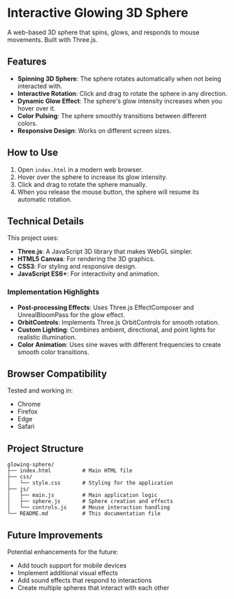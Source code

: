 # Interactive Glowing 3D Sphere

A web-based 3D sphere that spins, glows, and responds to mouse movements. Built with Three.js.

## Features

- **Spinning 3D Sphere**: The sphere rotates automatically when not being interacted with.
- **Interactive Rotation**: Click and drag to rotate the sphere in any direction.
- **Dynamic Glow Effect**: The sphere's glow intensity increases when you hover over it.
- **Color Pulsing**: The sphere smoothly transitions between different colors.
- **Responsive Design**: Works on different screen sizes.

## How to Use

1. Open `index.html` in a modern web browser.
2. Hover over the sphere to increase its glow intensity.
3. Click and drag to rotate the sphere manually.
4. When you release the mouse button, the sphere will resume its automatic rotation.

## Technical Details

This project uses:

- **Three.js**: A JavaScript 3D library that makes WebGL simpler.
- **HTML5 Canvas**: For rendering the 3D graphics.
- **CSS3**: For styling and responsive design.
- **JavaScript ES6+**: For interactivity and animation.

### Implementation Highlights

- **Post-processing Effects**: Uses Three.js EffectComposer and UnrealBloomPass for the glow effect.
- **OrbitControls**: Implements Three.js OrbitControls for smooth rotation.
- **Custom Lighting**: Combines ambient, directional, and point lights for realistic illumination.
- **Color Animation**: Uses sine waves with different frequencies to create smooth color transitions.

## Browser Compatibility

Tested and working in:
- Chrome
- Firefox
- Edge
- Safari

## Project Structure

```
glowing-sphere/
├── index.html          # Main HTML file
├── css/
│   └── style.css       # Styling for the application
├── js/
│   ├── main.js         # Main application logic
│   ├── sphere.js       # Sphere creation and effects
│   └── controls.js     # Mouse interaction handling
└── README.md           # This documentation file
```

## Future Improvements

Potential enhancements for the future:
- Add touch support for mobile devices
- Implement additional visual effects
- Add sound effects that respond to interactions
- Create multiple spheres that interact with each other